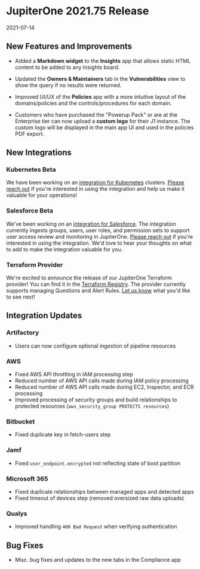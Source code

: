 # JupiterOne 2021.75 Release

2021-07-14 

## New Features and Improvements

- Added a **Markdown widget** to the **Insights** app that allows static HTML content 
  to be added to any Insights board.

- Updated the **Owners & Maintainers** tab in the **Vulnerabilities** view to show the 
  query if no results were returned.

- Improved UI/UX of the **Policies** app with a more intuitive layout of the 
  domains/policies and the controls/procedures for each domain.

- Customers who have purchased the "Powerup Pack" or are at the Enterprise tier can 
  now upload a **custom logo** for their J1 instance. The custom logo will be
  displayed in the main app UI and used in the policies PDF export.


## New Integrations

### Kubernetes Beta

We have been working on an [integration for Kubernetes](https://github.com/JupiterOne/graph-kubernetes/blob/master/docs/jupiterone.md) clusters. [Please reach out](https://forms.gle/HoPsNdtMPwdzVA367) if you're interested in using the integration and help us make it valuable for your operations!

### Salesforce Beta

We've been working on an [integration for Salesforce](https://github.com/JupiterOne/graph-salesforce/blob/master/docs/jupiterone.md). The integration currently ingests groups, users, user roles, and permission sets to support user access review and monitoring in JupiterOne. [Please reach out](https://forms.gle/HoPsNdtMPwdzVA367) if you're interested in using the integration. We'd love to hear your thoughts on what to add to make the integration valuable for you.

### Terraform Provider

We're excited to announce the release of our JupiterOne Terraform provider! You can find it in the [Terraform Registry](https://registry.terraform.io/providers/JupiterOne/jupiterone/latest). The provider currently supports managing Questions and Alert Rules. [Let us know](https://forms.gle/HoPsNdtMPwdzVA367) what you'd like to see next!

## Integration Updates

### Artifactory

- Users can now configure optional ingestion of pipeline resources

### AWS

- Fixed AWS API throttling in IAM processing step
- Reduced number of AWS API calls made during IAM policy processing
- Reduced number of AWS API calls made during EC2, Inspector, and ECR processing
- Improved processing of security groups and build relationships to protected resources (`aws_security_group PROTECTS resources`)

### Bitbucket

- Fixed duplicate key in fetch-users step

### Jamf

- Fixed `user_endpoint.encrypted` not reflecting state of boot partition

### Microsoft 365

- Fixed duplicate relationships between managed apps and detected apps
- Fixed timeout of devices step (removed oversized raw data uploads)

### Qualys

- Improved handling `400 Bad Request` when verifying authentication


## Bug Fixes

- Misc. bug fixes and updates to the new tabs in the Compliance app
